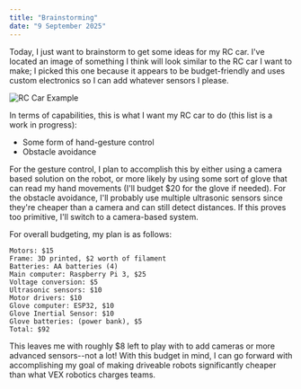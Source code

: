 ```yaml
---
title: "Brainstorming"
date: "9 September 2025"
---
```


Today, I just want to brainstorm to get some ideas for my RC car. I've located an image of something I think will look similar to the RC car I want to make; I picked this one because it appears to be budget-friendly and uses custom electronics so I can add whatever sensors I please.

![RC Car Example](/images/1.jpg)

In terms of capabilities, this is what I want my RC car to do (this list is a work in progress):

- Some form of hand-gesture control
- Obstacle avoidance

For the gesture control, I plan to accomplish this by either using a camera based solution on the robot, or more likely by using some sort of glove that can read my hand movements (I'll budget $20 for the glove if needed). For the obstacle avoidance, I'll probably use multiple ultrasonic sensors since they're cheaper than a camera and can still detect distances. If this proves too primitive, I'll switch to a camera-based system.

For overall budgeting, my plan is as follows:

```
Motors: $15
Frame: 3D printed, $2 worth of filament
Batteries: AA batteries (4)
Main computer: Raspberry Pi 3, $25
Voltage conversion: $5
Ultrasonic sensors: $10
Motor drivers: $10
Glove computer: ESP32, $10
Glove Inertial Sensor: $10
Glove batteries: (power bank), $5
Total: $92
```

This leaves me with roughly $8 left to play with to add cameras or more advanced sensors--not a lot! With this budget in mind, I can go forward with accomplishing my goal of making driveable robots significantly cheaper than what VEX robotics charges teams.